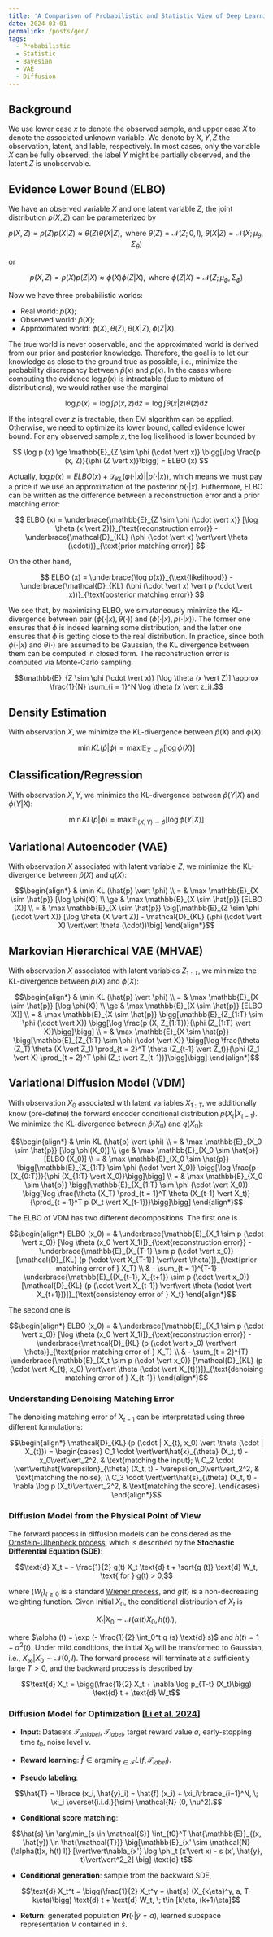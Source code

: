 ```yaml
---
title: 'A Comparison of Probabilistic and Statistic View of Deep Learning Models'
date: 2024-03-01
permalink: /posts/gen/
tags:
  - Probabilistic
  - Statistic
  - Bayesian
  - VAE
  - Diffusion
---
```


Background
---
We use lower case $x$ to denote the observed sample, and upper case $X$ to denote the associated unknown variable. We denote by $X, Y, Z$ the observation, latent, and lable, respectively. In most cases, only the variable $X$ can be fully observed, the label $Y$ might be partially observed, and the latent $Z$ is unobservable. 

Evidence Lower Bound (ELBO)
---
We have an observed variable $X$ and one latent variable $Z$, the joint distribution $p(X, Z)$ can be parameterized by 

$$
p(X, Z) = p (Z) p (X|Z) \approx \theta (Z) \theta (X|Z), \text{ where } \theta (Z) = \mathcal{N} (Z; 0, I), \; \theta (X|Z) = \mathcal{N} (X; \mu_{\theta}, \Sigma_{\theta})
$$

or 

$$
p(X, Z) = p (X) p (Z \vert X) \approx \phi (X) \phi (Z \vert X), \text{ where } \phi (Z \vert X) = \mathcal{N} (Z; \mu_{\phi}, \Sigma_{\phi})
$$

Now we have three probabilistic worlds: 

  * Real world: $p(X)$;
  * Observed world: $\hat{p} (X)$;
  * Approximated world: $\phi (X), \theta(Z), \theta(X\vert Z), \phi(Z\vert X)$.

The true world is never observable, and the approximated world is derived from our prior and posterior knowledge. Therefore, the goal is to let our knowledge as close to the ground true as possible, i.e., minimize the probability discrepancy between $\hat{p} (x)$ and $p(x)$. In the cases where computing the evidence $\log p (x)$ is intractable (due to mixture of distributions), we would rather use the marginal 

$$
\log p(x) = \log \int p (x, z) \text{d} z = \log \int \theta (x \vert z) \theta (z) \text{d} z
$$

If the integral over $z$ is tractable, then EM algorithm can be applied. Otherwise, we need to optimize its lower bound, called evidence lower bound. For any observed sample $x$, the log likelihood is lower bounded by

$$
\log p (x) \ge \mathbb{E}_{Z \sim \phi (\cdot \vert x)} \bigg[\log \frac{p (x, Z)}{\phi (Z \vert x)}\bigg] = ELBO (x)
$$

Actually, $\log p (x) = ELBO (x) + \mathcal{D}_{KL} (\phi (\cdot\vert x) \vert \vert  p(\cdot\vert x))$, which means we must pay a price if we use an approximation of the posterior $p(\cdot\vert x)$. Futhermore, ELBO can be written as the difference between a reconstruction error and a prior matching error:

$$
ELBO (x) = \underbrace{\mathbb{E}_{Z \sim \phi (\cdot \vert x)} [\log \theta (x \vert Z)]}_{\text{reconstruction error}} - \underbrace{\mathcal{D}_{KL} (\phi (\cdot \vert x) \vert\vert \theta (\cdot))}_{\text{prior matching error}}
$$

On the other hand,

$$
ELBO (x) = \underbrace{\log p(x)}_{\text{likelihood}} - \underbrace{\mathcal{D}_{KL} (\phi (\cdot \vert x) \vert p (\cdot \vert x))}_{\text{posterior matching error}}
$$

We see that, by maximizing ELBO, we simutaneously minimize the KL-divergence between pair $(\phi(\cdot\vert x), \theta(\cdot))$ and $(\phi (\cdot\vert x), p(\cdot\vert x))$. The former one ensures that $\phi$ is indeed learning some distribution, and the latter one ensures that $\phi$ is getting close to the real distribution. In practice, since both $\phi (\cdot \vert x)$ and $\theta (\cdot)$ are assumed to be Gaussian, the KL divergence between them can be computed in closed form. The reconstruction error is computed via Monte-Carlo sampling:

$$\mathbb{E}_{Z \sim \phi (\cdot \vert x)} [\log \theta (x \vert Z)] \approx \frac{1}{N} \sum_{i = 1}^N \log \theta (x \vert z_i).$$

Density Estimation
---
With observation $X$, we minimize the KL-divergence between $\hat{p} (X)$ and $\phi(X)$:

$$\min KL (\hat{p} \vert \phi) = \max \mathbb{E}_{X \sim \hat{p}} [\log \phi(X)]$$

Classification/Regression
---
With observation $X, Y$, we minimize the KL-divergence between $\hat{p} (Y\vert X)$ and $\phi(Y\vert X)$:

$$\min KL (\hat{p} \vert \phi) = \max \mathbb{E}_{(X, Y) \sim \hat{p}} [\log \phi(Y \vert X)]$$

Variational Autoencoder (VAE)
---
With observation $X$ associated with latent variable $Z$, we minimize the KL-divergence between $\hat{p} (X)$ and $q(X)$:

$$\begin{align*}
& \min KL (\hat{p} \vert  \phi) \\
= & \max \mathbb{E}_{X \sim \hat{p}} [\log \phi(X)] \\
\ge & \max \mathbb{E}_{X \sim \hat{p}} [ELBO (X)] \\
= & \max \mathbb{E}_{X \sim \hat{p}} \big[\mathbb{E}_{Z \sim \phi (\cdot \vert X)} [\log \theta (X \vert Z)] - \mathcal{D}_{KL} (\phi (\cdot \vert X) \vert\vert \theta (\cdot))\big]
\end{align*}$$

Markovian Hierarchical VAE (MHVAE)
---
With observation $X$ associated with latent variables $Z_{1:T}$, we minimize the KL-divergence between $\hat{p} (X)$ and $\phi(X)$:

$$\begin{align*}
& \min KL (\hat{p} \vert  \phi) \\ 
= & \max \mathbb{E}_{X \sim \hat{p}} [\log \phi(X)] \\
\ge & \max \mathbb{E}_{X \sim \hat{p}} [ELBO (X)] \\
= & \max \mathbb{E}_{X \sim \hat{p}} \bigg[\mathbb{E}_{Z_{1:T} \sim \phi (\cdot \vert X)} \bigg[\log \frac{p (X, Z_{1:T})}{\phi (Z_{1:T} \vert X)}\bigg]\bigg] \\
= & \max \mathbb{E}_{X \sim \hat{p}} \bigg[\mathbb{E}_{Z_{1:T} \sim \phi (\cdot \vert X)} \bigg[\log \frac{\theta (Z_T) \theta (X \vert Z_1) \prod_{t = 2}^T \theta (Z_{t-1} \vert Z_t)}{\phi (Z_1 \vert X) \prod_{t = 2}^T \phi (Z_t \vert Z_{t-1})}\bigg]\bigg]
\end{align*}$$

Variational Diffusion Model (VDM)
---
With observation $X_0$ associated with latent variables $X_{1:T}$, we additionally know (pre-define) the forward encoder conditional distribution $p (X_t \vert  X_{t-1})$. We minimize the KL-divergence between $\hat{p} (X_0)$ and $q(X_0)$:

$$\begin{align*}
& \min KL (\hat{p} \vert  \phi) \\ 
= & \max \mathbb{E}_{X_0 \sim \hat{p}} [\log \phi(X_0)] \\
\ge & \max \mathbb{E}_{X_0 \sim \hat{p}} [ELBO (X_0)] \\
= & \max \mathbb{E}_{X_0 \sim \hat{p}} \bigg[\mathbb{E}_{X_{1:T} \sim \phi (\cdot \vert X_0)} \bigg[\log \frac{p (X_{0:T})}{\phi (X_{1:T} \vert X_0)}\bigg]\bigg] \\
= & \max \mathbb{E}_{X_0 \sim \hat{p}} \bigg[\mathbb{E}_{X_{1:T} \sim \phi (\cdot \vert X_0)} \bigg[\log \frac{\theta (X_T) \prod_{t = 1}^T \theta (X_{t-1} \vert X_t)}{\prod_{t = 1}^T p (X_t \vert X_{t-1})}\bigg]\bigg]
\end{align*}$$

The ELBO of VDM has two different decompositions. The first one is

$$\begin{align*}
ELBO (x_0) = & \underbrace{\mathbb{E}_{X_1 \sim p (\cdot \vert x_0)} [\log \theta (x_0 \vert X_1)]}_{\text{reconstruction error}} - \underbrace{\mathbb{E}_{X_{T-1} \sim p (\cdot \vert x_0)} [\mathcal{D}_{KL} (p (\cdot \vert X_{T-1}) \vert\vert  \theta)]}_{\text{prior matching error of } X_T} \\
& - \sum_{t = 1}^{T-1} \underbrace{\mathbb{E}_{(X_{t-1}, X_{t+1}) \sim p (\cdot \vert x_0)} [\mathcal{D}_{KL} (p (\cdot \vert X_{t-1}) \vert\vert \theta (\cdot \vert X_{t+1}))]}_{\text{consistency error of } X_t}
\end{align*}$$

The second one is

$$\begin{align*}
ELBO (x_0) = & \underbrace{\mathbb{E}_{X_1 \sim p (\cdot \vert x_0)} [\log \theta (x_0 \vert X_1)]}_{\text{reconstruction error}} - \underbrace{\mathcal{D}_{KL} (p (\cdot \vert x_0) \vert\vert  \theta)}_{\text{prior matching error of } X_T} \\
& - \sum_{t = 2}^{T} \underbrace{\mathbb{E}_{X_t \sim p (\cdot \vert x_0)} [\mathcal{D}_{KL} (p (\cdot \vert X_{t}, x_0) \vert\vert  \theta (\cdot \vert X_{t}))]}_{\text{denoising matching error of } X_{t-1}}
\end{align*}$$

### Understanding Denoising Matching Error
The denoising matching error of $X_{t-1}$ can be interpretated using three different formulations:

$$\begin{align*}
\mathcal{D}_{KL} (p (\cdot | X_{t}, x_0) \vert  \theta (\cdot | X_{t})) = \begin{cases}
C_1 \cdot \vert\vert\hat{x}_{\theta} (X_t, t) - x_0\vert\vert_2^2, & \text{matching the input}; \\
C_2 \cdot \vert\vert\hat{\varepsilon}_{\theta} (X_t, t) - \varepsilon_0\vert\vert_2^2, & \text{matching the noise}; \\
C_3 \cdot \vert\vert\hat{s}_{\theta} (X_t, t) - \nabla \log p (X_t)\vert\vert_2^2, & \text{matching the score}.
\end{cases}
\end{align*}$$

### Diffusion Model from the Physical Point of View
The forward process in diffusion models can be considered as the [Ornstein-Ulhenbeck process](https://www.wikiwand.com/en/Ornstein%E2%80%93Uhlenbeck_process), which is described by the **Stochastic Differential Equation (SDE)**:

$$\text{d} X_t = - \frac{1}{2} g(t) X_t \text{d} t + \sqrt{g (t)} \text{d} W_t, \text{ for } g(t) > 0,$$

where $(W_t)_{t \ge 0}$ is a standard [Wiener process](https://www.wikiwand.com/en/Wiener_process), and $g(t)$ is a non-decreasing weighting function. Given initial $X_0$, the conditional distribution of $X_t$ is

$$X_t \vert X_0 \sim \mathcal{N} (\alpha (t) X_0, h(t) I),$$

where $\alpha (t) = \exp (- \frac{1}{2} \int_0^t g (s) \text{d} s)$ and $h(t) = 1 - \alpha^2 (t)$. Under mild conditions, the initial $X_0$ will be transformed to Gaussian, i.e., $X_{\infty} \vert X_0 \sim \mathcal{N} (0, I)$. The forward process will terminate at a sufficiently large $T > 0$, and the backward process is described by

$$\text{d} X_t = \bigg(\frac{1}{2} X_t + \nabla \log p_{T-t} (X_t)\bigg) \text{d} t + \text{d} W_t$$

### Diffusion Model for Optimization [[Li et al. 2024](https://arxiv.org/abs/2403.13219)]

- **Input**: Datasets $\mathcal{T}_{unlabel}$, $\mathcal{T}_{label}$, target reward value $a$, early-stopping time $t_0$, noise level $\nu$.

- **Reward learning**: $\hat{f} \in \arg\min_{f \in \mathcal{F}} L (f, \mathcal{T}_{label})$.

- **Pseudo labeling**: 

$$\hat{T} = \lbrace (x_i, \hat{y}_i) = \hat{f} (x_i) + \xi_i\rbrace_{i=1}^N, \; \xi_i \overset{i.i.d.}{\sim} \mathcal{N} (0, \nu^2).$$

- **Conditional score matching**:

$$\hat{s} \in \arg\min_{s \in \mathcal{S}} \int_{t0}^T \hat{\mathbb{E}}_{(x, \hat{y}) \in \hat{\mathcal{T}}} \big[\mathbb{E}_{x' \sim \mathcal{N} (\alpha(t)x, h(t) I)} [\vert\vert\nabla_{x'} \log \phi_t (x'\vert x) - s (x', \hat{y}, t)\vert\vert^2_2] \big] \text{d} t$$

- **Conditional generation**: sample from the backward SDE,

$$\text{d} X_t^t = \bigg(\frac{1}{2} X_t^y + \hat{s} (X_{k\eta}^y, a, T-k\eta)\bigg) \text{d} t + \text{d} W_t, \; t\in [k\eta, (k+1)\eta]$$

- **Return**: generated population $\mathbf{Pr} (\cdot \vert \hat{y} = a)$, learned subspace representation $V$ contained in $\hat{s}$.